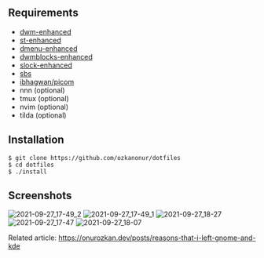 Requirements
--------------------
- [dwm-enhanced](https://github.com/ozkanonur/dwm-enhanced)
- [st-enhanced](https://github.com/ozkanonur/st-enhanced)
- [dmenu-enhanced](https://github.com/ozkanonur/dmenu-enhanced)
- [dwmblocks-enhanced](https://github.com/ozkanonur/dwmblocks-enhanced)
- [slock-enhanced](https://github.com/ozkanonur/slock-enhanced)
- [sbs](https://github.com/ozkanonur/sbs)
- [ibhagwan/picom](https://github.com/ibhagwan/picom)
- nnn (optional)
- tmux (optional)
- nvim   (optional)
- tilda (optional)


Installation
--------------------
```console
$ git clone https://github.com/ozkanonur/dotfiles
$ cd dotfiles
$ ./install
```


Screenshots
--------------------
![2021-09-27_17-49_2](https://user-images.githubusercontent.com/39852038/134932350-95ae6ea6-5800-465a-8b7f-856360a117a1.png)
![2021-09-27_17-49_1](https://user-images.githubusercontent.com/39852038/134932359-05ff26c9-0ff5-453b-a2e7-014e37c187d5.png)
![2021-09-27_18-27](https://user-images.githubusercontent.com/39852038/134938647-70de064d-030f-449e-a767-9152391b460d.png)
![2021-09-27_17-47](https://user-images.githubusercontent.com/39852038/134932367-7913970c-bf81-4bd2-a699-55c15ce9f7d3.png)
![2021-09-27_18-07](https://user-images.githubusercontent.com/39852038/134935476-3db61008-9e6d-49c9-af75-e349ef1d9ff8.png)



Related article: https://onurozkan.dev/posts/reasons-that-i-left-gnome-and-kde
